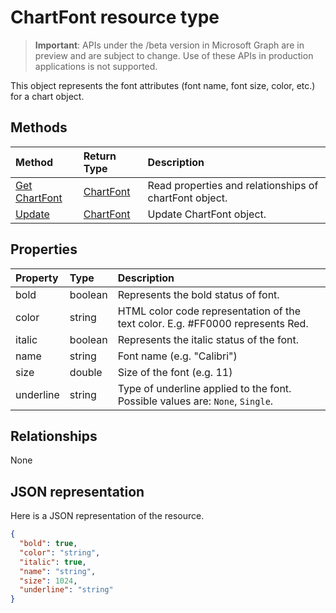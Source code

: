 # ChartFont resource type

> **Important**: APIs under the /beta version in Microsoft Graph are in preview and are subject to change. Use of these APIs in production applications is not supported.

This object represents the font attributes (font name, font size, color, etc.) for a chart object.


## Methods

| Method		   | Return Type	|Description|
|:---------------|:--------|:----------|
|[Get ChartFont](../api/chartfont_get.md) | [ChartFont](chartfont.md) |Read properties and relationships of chartFont object.|
|[Update](../api/chartfont_update.md) | [ChartFont](chartfont.md)	|Update ChartFont object. |

## Properties
| Property	   | Type	|Description|
|:---------------|:--------|:----------|
|bold|boolean|Represents the bold status of font.|
|color|string|HTML color code representation of the text color. E.g. #FF0000 represents Red.|
|italic|boolean|Represents the italic status of the font.|
|name|string|Font name (e.g. "Calibri")|
|size|double|Size of the font (e.g. 11)|
|underline|string|Type of underline applied to the font. Possible values are: `None`, `Single`.|

## Relationships
None


## JSON representation

Here is a JSON representation of the resource.

<!-- {
  "blockType": "resource",
  "optionalProperties": [

  ],
  "@odata.type": "microsoft.graph.chartFont"
}-->

```json
{
  "bold": true,
  "color": "string",
  "italic": true,
  "name": "string",
  "size": 1024,
  "underline": "string"
}

```

<!-- uuid: 8fcb5dbc-d5aa-4681-8e31-b001d5168d79
2015-10-25 14:57:30 UTC -->
<!-- {
  "type": "#page.annotation",
  "description": "ChartFont resource",
  "keywords": "",
  "section": "documentation",
  "tocPath": ""
}-->